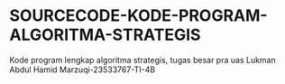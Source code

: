# SOURCECODE-KODE-PROGRAM-ALGORITMA-STRATEGIS
Kode program lengkap algoritma strategis, tugas besar pra uas Lukman Abdul Hamid Marzuqi-23533767-TI-4B
